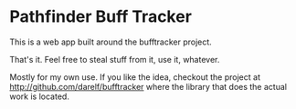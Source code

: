 Pathfinder Buff Tracker
=======================
This is a web app built around the bufftracker project.

That's it.  Feel free to steal stuff from it, use it, whatever.

Mostly for my own use. If you like the idea, checkout the project at
http://github.com/darelf/bufftracker where the library that does the
actual work is located.
